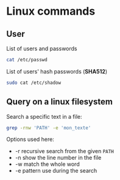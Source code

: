 # Linux commands

## User

List of users and passwords

```bash
cat /etc/passwd
```

List of users' hash passwords (**SHA512**)

```bash
sudo cat /etc/shadow
```

## Query on a linux filesystem
Search a specific text in a file:
```bash
grep -rnw 'PATH' -e 'mon_texte'
```
Options used here:
- -r recursive search from the given `PATH`
- -n show the line number in the file
- -w match the whole word
- -e pattern use during the search